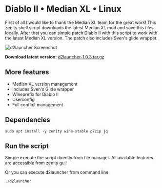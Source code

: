 # Diablo II • Median XL • Linux
First of all I would like to thank the Median XL team for the great work! This zenity shell script downloads the latest Median XL mod and save this files locally. After that you can simple patch Diablo II with this script to work with the latest Median XL version. The patch also includes Sven's glide wrapper.

![d2launcher Screenshot](https://raw.githubusercontent.com/murkl/d2launcher/master/data/screenshot.png)

**Download latest version:** [d2launcher-1.0.3.tar.gz](https://github.com/murkl/d2launcher/releases/download/1.0.3/d2launcher-1.0.3.tar.gz)

## More features
* Median XL version management
* Includes Sven's Glide wrapper
* Wineprefix for Diablo II
* Userconfig
* Full conflict management

## Dependencies
```
sudo apt install -y zenity wine-stable p7zip jq
```

## Run the script
Simple execute the script directly from file manager. All available features are accessible from zenity gui!

Or you can execute d2launcher from command line:
```
./d2launcher
```
